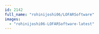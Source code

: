 ```yaml
---
id: 2142
full_name: "rohinijoshi06/LOFARSoftware"
images: 
  - "rohinijoshi06-LOFARSoftware-latest"
---
```

